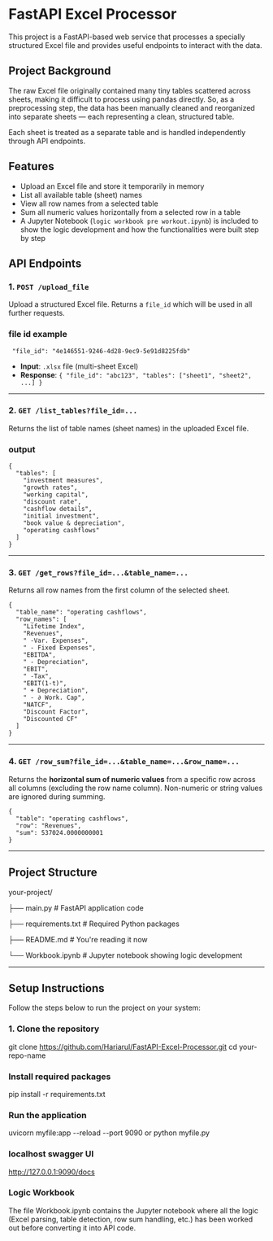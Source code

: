 # FastAPI Excel Processor

This project is a FastAPI-based web service that processes a specially structured Excel file and provides useful endpoints to interact with the data.

## Project Background

The raw Excel file originally contained many tiny tables scattered across sheets, making it difficult to process using pandas directly. So, as a preprocessing step, the data has been manually cleaned and reorganized into separate sheets — each representing a clean, structured table.

Each sheet is treated as a separate table and is handled independently through API endpoints.

## Features

- Upload an Excel file and store it temporarily in memory
- List all available table (sheet) names
- View all row names from a selected table
- Sum all numeric values horizontally from a selected row in a table
- A Jupyter Notebook (`logic workbook pre workout.ipynb`) is included to show the logic development and how the functionalities were built step by step

## API Endpoints

### 1. `POST /upload_file`

Upload a structured Excel file. Returns a `file_id` which will be used in all further requests.

### file id example

```
 "file_id": "4e146551-9246-4d28-9ec9-5e91d8225fdb"
```

- **Input**: `.xlsx` file (multi-sheet Excel)
- **Response**: `{ "file_id": "abc123", "tables": ["sheet1", "sheet2", ...] }`

---

### 2. `GET /list_tables?file_id=...`

Returns the list of table names (sheet names) in the uploaded Excel file.

### output

```
{
  "tables": [
    "investment measures",
    "growth rates",
    "working capital",
    "discount rate",
    "cashflow details",
    "initial investment",
    "book value & depreciation",
    "operating cashflows"
  ]
}
```
---
### 3. `GET /get_rows?file_id=...&table_name=...`

Returns all row names from the first column of the selected sheet.

```
{
  "table_name": "operating cashflows",
  "row_names": [
    "Lifetime Index",
    "Revenues",
    " -Var. Expenses",
    " - Fixed Expenses",
    "EBITDA",
    " - Depreciation",
    "EBIT",
    " -Tax",
    "EBIT(1-t)",
    " + Depreciation",
    " - ∂ Work. Cap",
    "NATCF",
    "Discount Factor",
    "Discounted CF"
  ]
}
```
---

### 4. `GET /row_sum?file_id=...&table_name=...&row_name=...`

Returns the **horizontal sum of numeric values** from a specific row across all columns (excluding the row name column). Non-numeric or string values are ignored during summing.

```
{
  "table": "operating cashflows",
  "row": "Revenues",
  "sum": 537024.0000000001
}

```

---

## Project Structure

your-project/

├── main.py # FastAPI application code

├── requirements.txt # Required Python packages

├── README.md # You're reading it now

└── Workbook.ipynb # Jupyter notebook showing logic development


---

## Setup Instructions

Follow the steps below to run the project on your system:

### 1. Clone the repository

git clone https://github.com/Hariarul/FastAPI-Excel-Processor.git
cd your-repo-name

### Install required packages

pip install -r requirements.txt

### Run the application

uvicorn myfile:app --reload --port 9090 or python myfile.py

### localhost swagger UI

http://127.0.0.1:9090/docs

### Logic Workbook

The file Workbook.ipynb contains the Jupyter notebook where all the logic (Excel parsing, table detection, row sum handling, etc.) has been worked out before converting it into API code.





